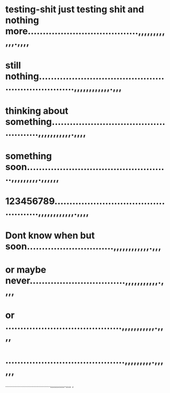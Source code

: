 # testing-shit just testing shit and  nothing more.....................................,,,,,,,,,,,,.,,,,
# still nothing.................................................................,,,,,,,,,,,,.,,,
# thinking about something.................................................,,,,,,,,,,,.,,,,
# something soon................................................,,,,,,,,,.,,,,,,
# 123456789................................................,,,,,,,,,,,,.,,,,
# Dont know when but soon.............................,,,,,,,,,,,,.,,,
# or maybe never................................,,,,,,,,,,,.,,,,
# or .......................................,,,,,,,,,,,.,,,,
# ........................................,,,,,,,,,.,,,,,,
...................................,,,,,,,,,,,.,,,,
,
